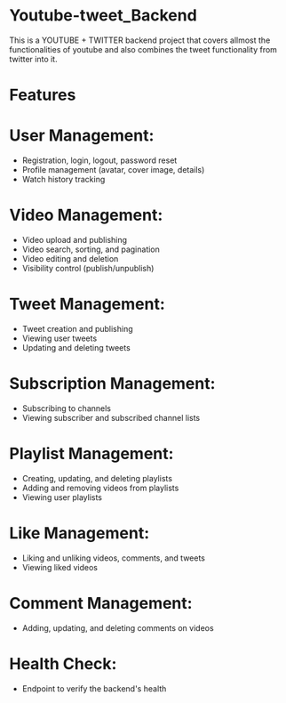 # Youtube-tweet_Backend
This is a YOUTUBE + TWITTER backend project that covers allmost the functionalities of youtube and also combines the tweet functionality from twitter into it.

# Features

# User Management:
* Registration, login, logout, password reset
* Profile management (avatar, cover image, details)
* Watch history tracking

# Video Management:
* Video upload and publishing
* Video search, sorting, and pagination
* Video editing and deletion
* Visibility control (publish/unpublish)

# Tweet Management:
* Tweet creation and publishing
* Viewing user tweets
* Updating and deleting tweets

# Subscription Management:
* Subscribing to channels
* Viewing subscriber and subscribed channel lists

# Playlist Management:
* Creating, updating, and deleting playlists
* Adding and removing videos from playlists
* Viewing user playlists

# Like Management:
* Liking and unliking videos, comments, and tweets
* Viewing liked videos

# Comment Management:
* Adding, updating, and deleting comments on videos

# Health Check:
* Endpoint to verify the backend's health
